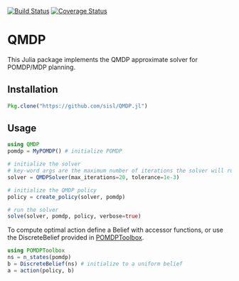 [![Build Status](https://travis-ci.org/JuliaPOMDP/QMDP.jl.svg?branch=master)](https://travis-ci.org/JuliaPOMDP/DiscreteValueIteration.jl)
[![Coverage Status](https://coveralls.io/repos/JuliaPOMDP/QMDP.jl/badge.svg)](https://coveralls.io/r/JuliaPOMDP/DiscreteValueIteration.jl)
# QMDP

This Julia package implements the QMDP approximate solver for POMDP/MDP planning.

## Installation

```julia
Pkg.clone("https://github.com/sisl/QMDP.jl")
```

## Usage

```julia
using QMDP
pomdp = MyPOMDP() # initialize POMDP

# initialize the solver
# key-word args are the maximum number of iterations the solver will run for, and the Bellman tolerance
solver = QMDPSolver(max_iterations=20, tolerance=1e-3) 

# initialize the QMDP policy
policy = create_policy(solver, pomdp)

# run the solver
solve(solver, pomdp, policy, verbose=true)
```

To compute optimal action define a Belief with accessor functions, or use the DiscreteBelief provided in [POMDPToolbox](https://github.com/sisl/POMDPToolbox.jl).

```julia
using POMDPToolbox
ns = n_states(pomdp)
b = DiscreteBelief(ns) # initialize to a uniform belief
a = action(policy, b)
```

